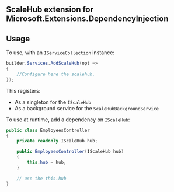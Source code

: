 ﻿## ScaleHub extension for Microsoft.Extensions.DependencyInjection

Usage
---
To use, with an `IServiceCollection` instance:

``` csharp
builder.Services.AddScaleHub(opt =>
{
    //Configure here the scalehub.
});
```

This registers:

- As a singleton for the `IScaleHub`
- As a background service for the `ScaleHubBackgroundService`

To use at runtime, add a dependency on `IScaleHub`:

```c#
public class EmployeesController 
{
	private readonly IScaleHub hub;

	public EmployeesController(IScaleHub hub)
	{
		this.hub = hub;
	}

	// use the this.hub
}
```
